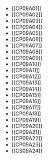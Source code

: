 - [[CP09A01]]
- [[CP09A02]]
- [[CP09A03]]
- [[CP09A04]]
- [[CP09A05]]
- [[CP09A06]]
- [[CP09A07]]
- [[CP09A08]]
- [[CP09A09]]
- [[CP09A10]]
- [[CP09A11]]
- [[CP09A12]]
- [[CP09A13]]
- [[CP09A14]]
- [[CP09A15]]
- [[CP09A16]]
- [[CP09A17]]
- [[CP09A18]]
- [[CP09A19]]
- [[CP09A20]]
- [[CP09A21]]
- [[CP09A22]]
- [[CP09A23]]
- [[CS09A24]]